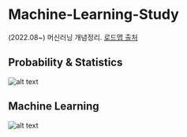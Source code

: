 # Machine-Learning-Study
(2022.08~) 머신러닝 개념정리. [로드맵 출처](https://github.com/graykode/nlp-roadmap#probability--statistics)

## Probability & Statistics
![alt text](https://github.com/graykode/nlp-roadmap/raw/master/img/prob.png)
## Machine Learning
![alt text](https://github.com/graykode/nlp-roadmap/raw/master/img/ml.png)

